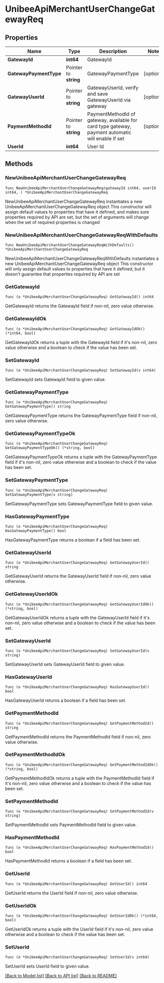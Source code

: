 # UnibeeApiMerchantUserChangeGatewayReq

## Properties

Name | Type | Description | Notes
------------ | ------------- | ------------- | -------------
**GatewayId** | **int64** | GatewayId | 
**GatewayPaymentType** | Pointer to **string** | GatewayPaymentType | [optional] 
**GatewayUserId** | Pointer to **string** | GatewayUserId, verify and save GatewayUserId via gateway | [optional] 
**PaymentMethodId** | Pointer to **string** | PaymentMethodId of gateway, available for card type gateway, payment automatic will enable if set | [optional] 
**UserId** | **int64** | User Id | 

## Methods

### NewUnibeeApiMerchantUserChangeGatewayReq

`func NewUnibeeApiMerchantUserChangeGatewayReq(gatewayId int64, userId int64, ) *UnibeeApiMerchantUserChangeGatewayReq`

NewUnibeeApiMerchantUserChangeGatewayReq instantiates a new UnibeeApiMerchantUserChangeGatewayReq object
This constructor will assign default values to properties that have it defined,
and makes sure properties required by API are set, but the set of arguments
will change when the set of required properties is changed

### NewUnibeeApiMerchantUserChangeGatewayReqWithDefaults

`func NewUnibeeApiMerchantUserChangeGatewayReqWithDefaults() *UnibeeApiMerchantUserChangeGatewayReq`

NewUnibeeApiMerchantUserChangeGatewayReqWithDefaults instantiates a new UnibeeApiMerchantUserChangeGatewayReq object
This constructor will only assign default values to properties that have it defined,
but it doesn't guarantee that properties required by API are set

### GetGatewayId

`func (o *UnibeeApiMerchantUserChangeGatewayReq) GetGatewayId() int64`

GetGatewayId returns the GatewayId field if non-nil, zero value otherwise.

### GetGatewayIdOk

`func (o *UnibeeApiMerchantUserChangeGatewayReq) GetGatewayIdOk() (*int64, bool)`

GetGatewayIdOk returns a tuple with the GatewayId field if it's non-nil, zero value otherwise
and a boolean to check if the value has been set.

### SetGatewayId

`func (o *UnibeeApiMerchantUserChangeGatewayReq) SetGatewayId(v int64)`

SetGatewayId sets GatewayId field to given value.


### GetGatewayPaymentType

`func (o *UnibeeApiMerchantUserChangeGatewayReq) GetGatewayPaymentType() string`

GetGatewayPaymentType returns the GatewayPaymentType field if non-nil, zero value otherwise.

### GetGatewayPaymentTypeOk

`func (o *UnibeeApiMerchantUserChangeGatewayReq) GetGatewayPaymentTypeOk() (*string, bool)`

GetGatewayPaymentTypeOk returns a tuple with the GatewayPaymentType field if it's non-nil, zero value otherwise
and a boolean to check if the value has been set.

### SetGatewayPaymentType

`func (o *UnibeeApiMerchantUserChangeGatewayReq) SetGatewayPaymentType(v string)`

SetGatewayPaymentType sets GatewayPaymentType field to given value.

### HasGatewayPaymentType

`func (o *UnibeeApiMerchantUserChangeGatewayReq) HasGatewayPaymentType() bool`

HasGatewayPaymentType returns a boolean if a field has been set.

### GetGatewayUserId

`func (o *UnibeeApiMerchantUserChangeGatewayReq) GetGatewayUserId() string`

GetGatewayUserId returns the GatewayUserId field if non-nil, zero value otherwise.

### GetGatewayUserIdOk

`func (o *UnibeeApiMerchantUserChangeGatewayReq) GetGatewayUserIdOk() (*string, bool)`

GetGatewayUserIdOk returns a tuple with the GatewayUserId field if it's non-nil, zero value otherwise
and a boolean to check if the value has been set.

### SetGatewayUserId

`func (o *UnibeeApiMerchantUserChangeGatewayReq) SetGatewayUserId(v string)`

SetGatewayUserId sets GatewayUserId field to given value.

### HasGatewayUserId

`func (o *UnibeeApiMerchantUserChangeGatewayReq) HasGatewayUserId() bool`

HasGatewayUserId returns a boolean if a field has been set.

### GetPaymentMethodId

`func (o *UnibeeApiMerchantUserChangeGatewayReq) GetPaymentMethodId() string`

GetPaymentMethodId returns the PaymentMethodId field if non-nil, zero value otherwise.

### GetPaymentMethodIdOk

`func (o *UnibeeApiMerchantUserChangeGatewayReq) GetPaymentMethodIdOk() (*string, bool)`

GetPaymentMethodIdOk returns a tuple with the PaymentMethodId field if it's non-nil, zero value otherwise
and a boolean to check if the value has been set.

### SetPaymentMethodId

`func (o *UnibeeApiMerchantUserChangeGatewayReq) SetPaymentMethodId(v string)`

SetPaymentMethodId sets PaymentMethodId field to given value.

### HasPaymentMethodId

`func (o *UnibeeApiMerchantUserChangeGatewayReq) HasPaymentMethodId() bool`

HasPaymentMethodId returns a boolean if a field has been set.

### GetUserId

`func (o *UnibeeApiMerchantUserChangeGatewayReq) GetUserId() int64`

GetUserId returns the UserId field if non-nil, zero value otherwise.

### GetUserIdOk

`func (o *UnibeeApiMerchantUserChangeGatewayReq) GetUserIdOk() (*int64, bool)`

GetUserIdOk returns a tuple with the UserId field if it's non-nil, zero value otherwise
and a boolean to check if the value has been set.

### SetUserId

`func (o *UnibeeApiMerchantUserChangeGatewayReq) SetUserId(v int64)`

SetUserId sets UserId field to given value.



[[Back to Model list]](../README.md#documentation-for-models) [[Back to API list]](../README.md#documentation-for-api-endpoints) [[Back to README]](../README.md)


